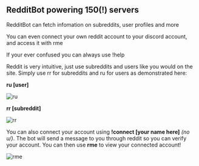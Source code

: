 ## RedditBot powering 150(!) servers
RedditBot can fetch infomation on subreddits, user profiles and more

You can even connect your own reddit account to your discord account, and access it with rme

If your ever confused you can always use !help

Reddit is very intuitive, just use subreddits and users like you would on the site. Simply use rr for subreddits and ru for users as demonstrated here:

**ru [user]**

![ru](https://raw.githubusercontent.com/BWACpro/RedditBot/master/assets/examples/ru.PNG)

**rr [subreddit]**

![rr](https://raw.githubusercontent.com/BWACpro/RedditBot/master/assets/examples/rr.PNG)

You can also connect your account using **!connect [your name here]** *(no u/)*. The bot will send a message to you through reddit so you can verify your account. You can then use **rme** to view your connected account!

![rme](https://raw.githubusercontent.com/BWACpro/RedditBot/master/assets/examples/rme.PNG)
